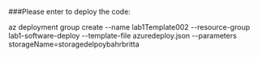 ###Please enter to deploy the code:

az deployment group create  --name lab1Template002  --resource-group lab1-software-deploy  --template-file azuredeploy.json --parameters storageName=storagedelpoybahrbritta